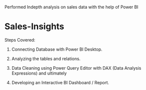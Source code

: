 Performed Indepth analysis on  sales data with the help of Power BI

# Sales-Insights

Steps Covered:

1. Connecting Database with Power BI Desktop.

2. Analyzing the tables and relations.

3. Data Cleaning using Power Query Editor with DAX (Data Analysis Expressions) and ultimately

4. Developing an Interactive BI Dashboard / Report.

